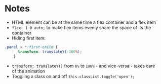 # Notes

- HTML element can be at the same time a flex container and a flex item
- `flex: 1 0 auto;` to make flex items evenly share the space of its the container
- Hiding first item:
```css
.panel > *:first-child {
      transform: translateY(-100%);
    }
```
- `transform: translateY()` from `0%` to `100%` - and vice-versa - takes care of the animation
- Toggling a class on and off `this.classList.toggle('open');`


